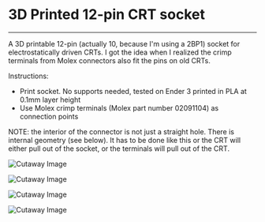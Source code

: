 # 3D Printed 12-pin CRT socket
---
A 3D printable 12-pin (actually 10, because I'm using a 2BP1) socket for electrostatically driven CRTs. I got the idea when I realized the crimp terminals from Molex connectors also fit the pins on old CRTs.

Instructions: 
* Print socket. No supports needed, tested on Ender 3 printed in PLA at 0.1mm layer height
* Use Molex crimp terminals (Molex part number 02091104) as connection points

NOTE: the interior of the connector is not just a straight hole. There is internal geometry (see below). It has to be done like this or the CRT will either pull out of the socket, or the terminals will pull out of the CRT.

![Cutaway Image](https://github.com/bbenchoff/2BP1-CRT/blob/main/Cutaway.PNG)

![Cutaway Image](https://github.com/bbenchoff/2BP1-CRT/blob/main/1.jpg)

![Cutaway Image](https://github.com/bbenchoff/2BP1-CRT/blob/main/2.jpg)

![Cutaway Image](https://github.com/bbenchoff/2BP1-CRT/blob/main/3.jpg)
